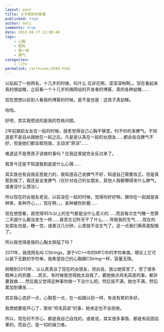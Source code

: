 ```yaml
---
layout: post
title: 关于昵称的故事
published: true
author: moli
comments: true
date: 2013-08-27 12:08:40
tags:
    - 心胸
    - 昵称
    - 第一感
    - 脾气
categories:
    - life
permalink: /archives/3598.html
---
```



以前起了一些网名，十几岁的时候，叫什么 花非花啊，深深深吻啊。。现在看起来真的很幼稚，之前看一个十几岁的搞网站的开发者的博客，真的各种幼稚……

现在想想以前别人看我的博客的时候，是不是也是：这孩子真幼稚。

哈哈。

好吧，其实我想说的是我的性格问题。

2年前跟前女友在一起的时候，就老觉得自己心胸不够宽，时不时的发脾气。不知道是不是自从跟她在一起之后，凡是是认真在一起的女朋友……都会各自脾气不好，但是她们都会取悦我，主动求&#8221;原谅&#8221;……

难道这不是男孩子该做的事吗？在我这里就完全反过来了。

我至今还是不知道我到底是什么心理……

其实我也有自我反思能力的，我知道自己发脾气不好，知道自己需要改正。但是真惹到我了，我还是会发脾气（仅针对自己的女朋友，其他人我都懒得发什么脾气，或者没什么想法）。

所以现在的女朋友老说，以前没在一起的时候，觉得你好好啊，跟你在一起就是各种笑，各种开心，，，现在啊，，，各种被你折磨……

现在想想看，我觉得95%以上的生气都是没什么意义的……而且每次生气睡一觉第二天就什么都没发生一样……甚至忘记昨天干了什么……导致我的生气……现在的女朋友也是，睡一觉，或者过几分钟，心里就不会生气了。这一点我们俩真是配极了。

所以我觉得是我的心胸太狭隘了吗？

2011年，我改网名叫 CStrings，源于VC++中的MFC中的字符串类。理论上它可以装下无数的字符串，我希望自己的心胸跟CString一样，容量无限。

转眼到2013年，认认真真谈了现在的女朋友，坦白说，我让她受苦了，受了很多精神上的折磨……其实，有时候我觉得她太自我了，要她做点鸡毛蒜皮的事，都非要我做……然后我又觉得这种事你做一下没什么吧。然后我不满，她也不满，然后累加到爆发……

其实我心态好一点，心胸宽一点，在一起跟以前一样，有说有笑的多好。

我想她要是开心了，那些“鸡毛蒜皮”的事，她肯定也不会拒绝。

所以，现在的不开心，都是我自己自找的，或者说，其实很多事情，都是有前因后果的，而自己，是一切的操刀者。